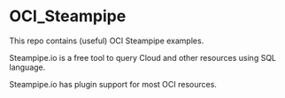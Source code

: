 # OCI_Steampipe
This repo contains (useful) OCI Steampipe examples.

Steampipe.io is a free tool to query Cloud and other resources using SQL language.

Steampipe.io has plugin support for most OCI resources.




